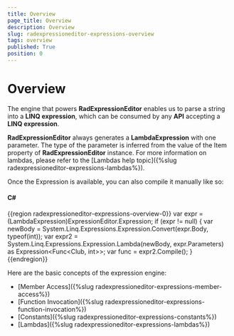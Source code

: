 ```yaml
---
title: Overview
page_title: Overview
description: Overview
slug: radexpressioneditor-expressions-overview
tags: overview
published: True
position: 0
---
```


# Overview

The engine that powers __RadExpressionEditor__ enables us to parse a string into a __LINQ expression__, which can be consumed by any __API__ accepting a __LINQ expression__.

__RadExpressionEditor__ always generates a __LambdaExpression__ with one parameter. The type of the parameter is inferred from the value of the Item property of __RadExpressionEditor__ instance. For more information on lambdas, please refer to the [Lambdas help topic]({%slug radexpressioneditor-expressions-lambdas%}).

Once the Expression is available, you can also compile it manually like so:

#### __C#__
{{region radexpressioneditor-expressions-overview-0}}
	var expr = (LambdaExpression)ExpressionEditor.Expression;
    if (expr != null)
    {
        var newBody = System.Linq.Expressions.Expression.Convert(expr.Body, typeof(int));
        var expr2 = System.Linq.Expressions.Expression.Lambda(newBody, expr.Parameters) as Expression<Func<Club, int>>;
        var func = expr2.Compile();
    }
{{endregion}}

Here are the basic concepts of the expression engine: 

* [Member Access]({%slug radexpressioneditor-expressions-member-access%})
* [Function Invocation]({%slug radexpressioneditor-expressions-function-invocation%})
* [Constants]({%slug radexpressioneditor-expressions-constants%})
* [Lambdas]({%slug radexpressioneditor-expressions-lambdas%})
